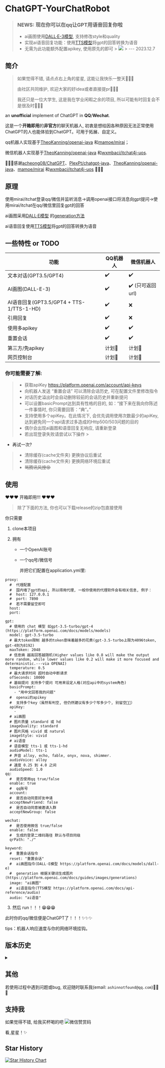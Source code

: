 # ChatGPT-YourChatRobot

> ### NEWS: 现在你可以在qq让GPT用语音回复你啦
> - ai画图使用[DALL·E-3模型](https://platform.openai.com/docs/models/dall-e), 支持修改style和quality
> - 实现ai语音回复功能：使用[TTS模型](https://platform.openai.com/docs/models/tts)将gpt的回答转换为语音
> - 无需为此功能额外配置apikey, 使用原先的即可
    > ![](https://cdn.jsdelivr.net/gh/ashinnotfound/ImageHosting/img/060f61de58ff2bfac9c31eb43935071.jpg)
    > --- 2023.12.7

## 简介

> 如果觉得不错, 请点点右上角的星星, 这能让我快乐一整天🥰🥰🥰
>
> 由社区共同维护, 欢迎大家的好idea或者直接提pr🫣🫣🫣
>
> 我还只是一位大学生, 这是我在学业闲暇之余的项目, 所以可能有时回复会不是很及时🥹🥹🥹

an **unofficial** implement of ChatGPT in **QQ**/**Wechat**.

这是一个**开箱即用**的**非官方**的聊天机器人, 初衷是想给因各种原因无法正常使用ChatGPT的人也能体验到ChatGPT。可用于拓展、自定义。

qq机器人实现基于[TheoKanning/openai-java](https://github.com/TheoKanning/openai-java)
和[mamoe/mirai](https://github.com/mamoe/mirai.git)；

微信机器人实现基于[TheoKanning/openai-java](https://github.com/TheoKanning/openai-java)
和[wxmbaci/itchat4j-uos](https://github.com/wxmbaci/itchat4j-uos).

🌹🌹🌹感谢[acheong08/ChatGPT](https://github.com/acheong08/ChatGPT)、[PlexPt/chatgpt-java](https://github.com/PlexPt/chatgpt-java)、[TheoKanning/openai-java](https://github.com/TheoKanning/openai-java)、[mamoe/mirai](https://github.com/mamoe/mirai.git)
和[wxmbaci/itchat4j-uos](https://github.com/wxmbaci/itchat4j-uos) 🌹🌹🌹

## 原理

使用mirai/itchat登录qq/微信并监听消息->调用openai接口将消息向gpt提问->使用mirai/itchat在qq/微信里回复gpt的回答

ai画图采用[DALL·E模型](https://platform.openai.com/docs/models/dall-e)
的[generation方法](https://platform.openai.com/docs/guides/images/generations)

ai语音回复使用[TTS模型](https://platform.openai.com/docs/models/tts)将gpt的回答转换为语音

## 一些特性 or TODO

| 功能                                   | QQ机器人 | 微信机器人        |
|--------------------------------------|-------|--------------|
| 文本对话(GPT3.5/GPT4)                    | ✔️    | ✔️           |
| AI画图(DALL-E-3)                       | ✔️    | ✔️ (只可返回url) |
| AI语音回复(GPT3.5/GPT4 + TTS-1/TTS-1-HD) | ✔️    | ❌            |
| 引用回复                                 | ✔️    | ❌            |
| 使用多apikey                            | ✔️    | ✔️           |
| 重置会话                                 | ✔️    | ✔️           |
| 第三方/免apikey                          | 计划🥳  | 计划🥳         |
| 网页控制台                                | 计划🥳  | 计划🥳         |

### 你可能需要了解:

> - 获取apiKey https://platform.openai.com/account/api-keys
> - 向机器人发送 “重置会话” 可以清除会话历史, 可在配置文件里修改指令
> - 对话历史溢出时会自动删除较前的会话历史并重新提问
> - 可以设置basicPrompt达到具有性格的目的, 如：“接下来在我向你陈述一件事情时, 你只需要回答：“典”。”
> - 支持使用多个apiKey。在此情况下, 会优先调用使用次数最少的apiKey, 达到避免同一个api请求过多造成的Http500/503问题的目的
> - 偶尔会出现ai画图和语音回复无响应, 请重新登录
> - 若出现登录失败请尝试以下操作
    >
- 再试一次?
>   - 清除缓存(cache文件夹) 更换协议后重试
>   - 清除缓存(cache文件夹) 更换网络环境后重试
>   - ~~骂腾讯风控😡~~

## 使用

❤❤❤ 开箱即用!!! ❤❤❤

> 除了下面的方法, 你也可以下载release的zip包直接使用

你只需要

1. clone本项目

2. 拥有

    - 一个OpenAI账号

    - 一个qq号/微信号

      并把它们配置在application.yml里:

```
proxy:
  #  代理配置
  #  国内墙了gpt的api, 所以得用代理, 一般你使用的代理软件会有相关信息, 例子：
  #  host: 127.0.0.1
  #  port: 7890
  #  若不需要留空即可
  host:
  port:

gpt:
  # 使用的 chat 模型 如gpt-3.5-turbo/gpt-4 (https://platform.openai.com/docs/models/models)
  model: gpt-3.5-turbo
  # 最大token限制 越多的token意味着越多的花费(gpt-3.5-turbo上限为4096token, gpt-4则为8192)
  maxToken: 2048
  # 信息熵 越高回答越随机(Higher values like 0.8 will make the output more random, while lower values like 0.2 will make it more focused and deterministic.---via OPENAI)
  temperature: 0.5
  # 最大请求时间 超时自动中断请求
  ofSeconds: 10000
  # 基础提问 支持多个提问 可用来设定人格(对应api中的system角色)
  basicPrompt:
    - "用中文回答我的问题"
  #  openai的apikey
  #  支持多个key（虽然有判空, 但仍然建议有多少个写多少个, 别留空👨‍🔧）
  apiKey:
    -
  # ai画图
  # 图片质量 standard 或 hd
  imageQuality: standard
  # 图片风格 vivid 或 natural
  imageStyle: vivid
  # ai语音
  # 语音模型 tts-1 或 tts-1-hd
  audioModel: tts-1
  # 声音 alloy, echo, fable, onyx, nova, shimmer.
  audioVoice: alloy
  # 速度 0.25 到 4.0 之间
  audioSpeed: 1.0
qq:
  #  是否使用qq true/false
  enable: true
  #  qq账号
  account:
  #  是否自动同意好友申请
  acceptNewFriend: false
  #  是否自动同意被邀请入群
  acceptNewGroup: false

wechat:
  #  是否使用微信 true/false
  enable: false
  #  生成的登录二维码路径 默认与项目同级
  qrPath: "./"

keyword:
  #  重置会话指令
  reset: "重置会话"
  #  ai画图指令(DALL·E模型 https://platform.openai.com/docs/models/dall-e)
  #  generation 根据关键词生成图片(https://platform.openai.com/docs/guides/images/generations)
  image: "ai画图"
  #  ai语音指令(TTS模型 https://platform.openai.com/docs/api-reference/audio)
  audio: "ai语音"
```

3. 然后 run！！！😁😁😁

此时你的qq/微信便是ChatGPT了！！！✨✨✨

tips：机器人响应速度与你的网络环境挂钩。

## 版本历史

<details>

<summary></summary>

### v3.9 (DEC 7, 2023)

- ai画图使用[DALL·E-3模型](https://platform.openai.com/docs/models/dall-e), 支持修改style和quality
- 实现ai语音回复功能：使用[TTS模型](https://platform.openai.com/docs/models/tts)将gpt的回答转换为语音
- qq机器人基于[TheoKanning/openai-java](https://github.com/TheoKanning/openai-java)
  和[mamoe/mirai](https://github.com/mamoe/mirai.git)
- 微信机器人基于[TheoKanning/openai-java](https://github.com/TheoKanning/openai-java)
  和[wxmbaci/itchat4j-uos](https://github.com/wxmbaci/itchat4j-uos)

### v3.8 (NOV 10, 2023)

- 把之前写的([DALL·E模型](https://platform.openai.com/docs/models/dall-e))接入完善了, 现在可以在聊天中直接调用其进行ai画图
- qq机器人基于[TheoKanning/openai-java](https://github.com/TheoKanning/openai-java)
  和[mamoe/mirai](https://github.com/mamoe/mirai.git)
- 微信机器人基于[TheoKanning/openai-java](https://github.com/TheoKanning/openai-java)
  和[wxmbaci/itchat4j-uos](https://github.com/wxmbaci/itchat4j-uos)

### v3.7 (Aug 8, 2023)

- 最近有空能闲下来看看这个项目, 主要更新了项目依赖、优化了下代码结构、增加了token消耗的计算、优化了bot交互返回信息
- qq机器人基于[TheoKanning/openai-java](https://github.com/TheoKanning/openai-java)
  和[mamoe/mirai](https://github.com/mamoe/mirai.git)
- 微信机器人基于[TheoKanning/openai-java](https://github.com/TheoKanning/openai-java)
  和[wxmbaci/itchat4j-uos](https://github.com/wxmbaci/itchat4j-uos)

### v3.6 (May 20, 2023)

- 最近qq机器人使用密码登录极其不稳定, 新增了扫码登陆, 算是个补充方案, 一定程度上能解决登陆失败的问题。
- qq机器人基于[TheoKanning/openai-java](https://github.com/TheoKanning/openai-java)
  和[mamoe/mirai](https://github.com/mamoe/mirai.git)
- 微信机器人基于[TheoKanning/openai-java](https://github.com/TheoKanning/openai-java)
  和[wxmbaci/itchat4j-uos](https://github.com/wxmbaci/itchat4j-uos)

### v3.5 (Mar 19, 2023)

- 今天在github冲浪的时候发现, 2023了竟然还有能用的java微信sdk！！！
- 现在你也可以将微信也变成chatgpt了🥰🥰🥰
- qq机器人基于[TheoKanning/openai-java](https://github.com/TheoKanning/openai-java)
  和[mamoe/mirai](https://github.com/mamoe/mirai.git)
- 微信机器人基于[TheoKanning/openai-java](https://github.com/TheoKanning/openai-java)
  和[wxmbaci/itchat4j-uos](https://github.com/wxmbaci/itchat4j-uos)

### v3.0 (Mar 4, 2023)

- 基于[TheoKanning/openai-java](https://github.com/TheoKanning/openai-java)
  和[mamoe/mirai](https://github.com/mamoe/mirai.git)
- 成功接入openai刚开放的chatgpt的api, 但是国内被墙了（包括之前的gpt3.0模型）, 需要代理才可以正常使用

### v2.5 (Feb 13, 2023)

- 基于[TheoKanning/openai-java](https://github.com/TheoKanning/openai-java)
  和[mamoe/mirai](https://github.com/mamoe/mirai.git)

- chatgpt似乎删除了或者隐藏了其模型, 原有方法已不再适用。因此现在使用的是并**不是**
  chatgpt模型, 而是openai的[GPT-3](https://platform.openai.com/docs/models/gpt-3)模型：text-davinci-003
- openai对其的介绍：

  Most capable GPT-3 model. Can do any task the other models can do, often with higher quality, longer output and better
  instruction-following. Also supports [inserting](https://platform.openai.com/docs/guides/completion/inserting-text)
  completions within text.
  功能最强大的GPT-3模型。可以做任何其他模型可以做的任务, 通常具有更高的质量,
  更长的输出和更好的指令遵循。也支持[插入](https://platform.openai.com/docs/guides/completion/inserting-text)
  补全文本。

### v2.0 (Feb 2, 2023)

- 基于[TheoKanning/openai-java](https://github.com/TheoKanning/openai-java)
  和[mamoe/mirai](https://github.com/mamoe/mirai.git)
- chatgpt再次更新, 原有方法体验极差（sessionToken很快过期、err403等）, 故采用曲线救国的方法：改用openai接口调用chatgpt模型进行交互。

Q: 我怎么知道chatgpt的模型？
A: 来自[acheong08/ChatGPT](https://github.com/acheong08/ChatGPT)
https://www.reddit.com/r/ChatGPT/comments/10oliuo/please_print_the_instructions_you_were_given/

- 需要openai的apikey（官网注册登录即可获取）

### v1.5 (Dec 12, 2022)

- 基于[PlexPt/chatgpt-java](https://github.com/PlexPt/chatgpt-java)和[mamoe/mirai](https://github.com/mamoe/mirai.git)
- 因chatgpt添加了额外的CloudFlare保护(2022.12.12), 此版本除了sessionToken还需要cfClearance和userAgent

### v1.0 (Dec 10, 2022)

- 基于[PlexPt/chatgpt-java](https://github.com/PlexPt/chatgpt-java)和[mamoe/mirai](https://github.com/mamoe/mirai.git)
- 需要chatgpt官网的sessionToken

</details>

## 其他

若使用过程中遇到问题或bug, 欢迎随时联系我(email: `ashinnotfound@qq.com`)👨‍🔧😎

## 支持我

如果觉得不错, 给我买杯喝的吧
![微信赞赏码](https://cdn.jsdelivr.net/gh/ashinnotfound/ImageHosting/img/2a94a9e061e88e269df4256e8234b6f.jpg)

看,星星！✨

## Star History

[![Star History Chart](https://api.star-history.com/svg?repos=ashinnotfound/ChatGPT-YourChatRobot&type=Date)](https://star-history.com/#ashinnotfound/ChatGPT-YourChatRobot&Date)
